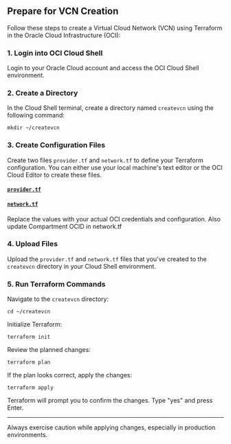 ## Prepare for VCN Creation

Follow these steps to create a Virtual Cloud Network (VCN) using Terraform in the Oracle Cloud Infrastructure (OCI):

### 1. Login into OCI Cloud Shell

Login to your Oracle Cloud account and access the OCI Cloud Shell environment.

### 2. Create a Directory

In the Cloud Shell terminal, create a directory named `createvcn` using the following command:
```shell
mkdir ~/createvcn
```
### 3. Create Configuration Files
Create two files `provider.tf` and `network.tf` to define your Terraform configuration. You can either use your local machine's text editor or the OCI Cloud Editor to create these files.

#### [`provider.tf`](https://github.com/saurabhterna/terraform-oci/blob/1cd9bbf1bd3b48a37087302420caeb64f80510a6/Module-2/provider.tf)

#### [`network.tf`](https://github.com/saurabhterna/terraform-oci/blob/1cd9bbf1bd3b48a37087302420caeb64f80510a6/Module-2/network.tf)

Replace the values with your actual OCI credentials and configuration. Also update Compartment OCID in network.tf
 
### 4. Upload Files

Upload the `provider.tf` and `network.tf` files that you've created to the `createvcn` directory in your Cloud Shell environment.

### 5. Run Terraform Commands

Navigate to the `createvcn` directory:

```shell
cd ~/createvcn
```

Initialize Terraform:

```shell
terraform init
```

Review the planned changes:

```shell
terraform plan
```

If the plan looks correct, apply the changes:

```shell
terraform apply
```

Terraform will prompt you to confirm the changes. Type "yes" and press Enter.

---

Always exercise caution while applying changes, especially in production environments.
